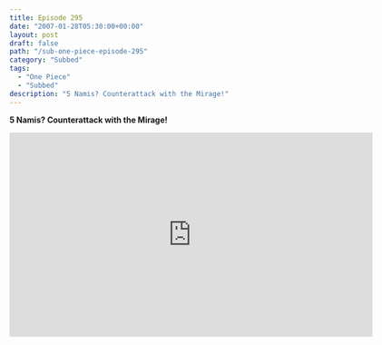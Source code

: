 ```yaml
---
title: Episode 295
date: "2007-01-28T05:30:00+00:00"
layout: post
draft: false
path: "/sub-one-piece-episode-295"
category: "Subbed"
tags:
  - "One Piece"
  - "Subbed"
description: "5 Namis? Counterattack with the Mirage!"
---
```


**5 Namis? Counterattack with the Mirage!**

<iframe width="640" height="360" src="https://www.rapidvideo.com/e/FXQHU0SCTA" frameborder="0" marginwidth=0 marginheight=0 scrolling=no allowfullscreen></iframe>

